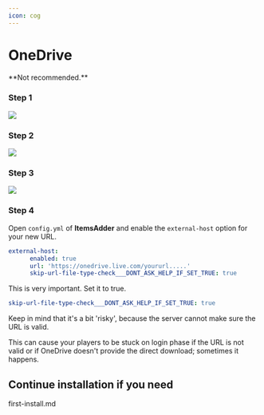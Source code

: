 ```yaml
---
icon: cog
---
```


# OneDrive


<Warning>
**Not recommended.**
</Warning>


### Step 1

![](<../../.gitbook/assets/image (65).png>)

### Step 2

![](<../../.gitbook/assets/image (208).png>)

### Step 3

![](<../../.gitbook/assets/image (116).png>)

### Step 4

Open `config.yml` of **ItemsAdder** and enable the `external-host` option for your new URL.


```yaml config.yml lines icon="yaml"
external-host:
      enabled: true
      url: 'https://onedrive.live.com/yoururl.....'
      skip-url-file-type-check___DONT_ASK_HELP_IF_SET_TRUE: true
```


This is very important. Set it to true.

```yaml
skip-url-file-type-check___DONT_ASK_HELP_IF_SET_TRUE: true
```


<Warning>
Keep in mind that it's a bit 'risky', because the server cannot make sure the URL is valid.

This can cause your players to be stuck on login phase if the URL is not valid or if OneDrive doesn't provide the direct download; sometimes it happens.
</Warning>


## Continue installation if you need


<Card title="first-install.md" icon="text" href="/../first-install.md/">
first-install.md
</Card>